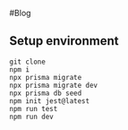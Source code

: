 #Blog

## Setup environment

```
git clone
npm i
npx prisma migrate
npx prisma migrate dev
npx prisma db seed
npm init jest@latest
npm run test
npm run dev
```
